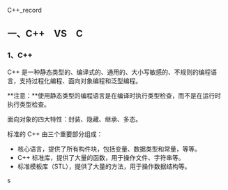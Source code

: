 C++_record

## 一、C++　VS　C

### 1、C++

C++ 是一种静态类型的、编译式的、通用的、大小写敏感的、不规则的编程语言，支持过程化编程、面向对象编程和泛型编程。

**注意：**使用静态类型的编程语言是在编译时执行类型检查，而不是在运行时执行类型检查。 

面向对象的四大特性：封装、隐藏、继承、多态。

标准的 C++ 由三个重要部分组成：

- 核心语言，提供了所有构件块，包括变量、数据类型和常量，等等。
- C++ 标准库，提供了大量的函数，用于操作文件、字符串等。
- 标准模板库（STL），提供了大量的方法，用于操作数据结构等。

s